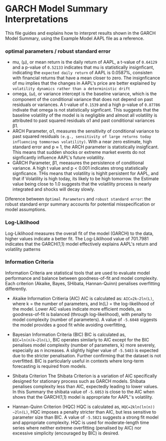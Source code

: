 # GARCH Model Summary Interpretations

This file guides and explains how to interpret results shown in the GARCH Model Summary, using the Example Model AAPL file as a reference.


### optimal parameters / robust standard error
- mu, (μ), or mean return is the daily return of AAPL, a t-value of `0.64129` and a p-value of `0.52133` indicates that mu is statistically insignficant, indicating the `expected daily return` of AAPL is 0.0587%, consisten with financial returns that have a mean closer to zero. The insignficance of mu implies that the changes in AAPL's price are better explained by `volatility dynamics rather than a deterministic drift`
- omega, (𝜔), or variance intercept is the baseline variance, which is the component of the conditional variance that does not depend on past residuals or variances. A t-value of `0.1539` and a high p-value of `0.87786` indivate that omega is not statistically signficant. This suggests that the baseline volatility of the model is is negligible and almost all volatility is attributed to past squared residuals α1 and past conditional variances β1.
- ARCH Parameter, α1, measures the sensitivity of conditional variance to past squared residuals `(e.g., sensitivity of large returns today influencing tommorows volatility)`. With a near zero estimate, high standard error and p ≈ 1, the ARCH parameter is statistically insigficant. This means that sudden shocks or extreme market events do not signficantly influence AAPL's future volatility.
- GARCH Parameter, β1, meeasures the persistence of conditional variance. A high t value and p < 0.001 indicates strong statistically signficance. THis means that volatility is highlt persistent for AAPL, and that if Volatility is high today, its likely to be high tomorrow. the Estimate value being close to 1.0 suggests that the volatility process is nearly integrated and shocks will decay slowly.

Diference between `Optimal Parameters` and `robust standard error`: the robust standard errpr summary accounts for potential misspecification or model assumptions.

### Log-Liklihood
Log-Liklihood measures the overall fit of the model (GARCH) to the data, higher values indicate a better fit. The Log-Liklihood value of 701.7981 indicates that the GARCH(1,1) model effectively explains AAPL's return and volatility patterns

### Information Criteria
Information Criteria are statistical tools that are used to evaluate model performance and balance between goodness-of-fit and model complexity. Each criterion (Akaike, Bayes, SHibata, Hannan-Quinn) penalises overfitting differently.

- Akaike Information Critieria (AIC)
AIC is calculated as: `AIC=2k−2ln(L)`, where k = the number of parameters, and ln(L) = the log-likelihood of the model. Lower AIC values indicate more efficient models, as goodness-of-fit is balanced (through log-likelihood), with penalty to model complexity (number of parameters). A value of `-5.6048` siggests the model provides a good fit while avoiding overfitting,

- Bayesian Information Criteria (BIC)
BIC is calculated as, `BIC=ln(n)k−2ln(L)`, BIC operates similarly to AIC except for the BIC penalises model complexity (number of parameters, k) more severely, especially as n increases. A slightly higher value of `-5.5483` is expected due to the stricter penalisation. Further confirming that the dataset is not overfitted.
BIC is particularly useful in contexts where long-term forecasting is required from models.

- Shibata Criterion
The Shibata Criterion is a variation of AIC specifically designed for stationary process such as GARCH models. Shibata penalises complexity less than AIC, expectedly leading to lower values. In this Summary the shibata value of `-5.6053` is close to the AIC when shows that the GARCH(1,1) model is appropriate for AAPL''s volatility.

- Hannan-Quinn Criterion (HQC)
HQC is calculated as, `HQC=2kln(ln(n))−2ln(L)`, HQC imposes a penalty stricter than AIC, but less sensitive to parameter size than BIC. A value of `-5.5821` suggests a strong fit model and appropriate complexity.
HQC is used for moderate-length time series where neither extreme overfitting (penalised by AIC) nor excessive simplicity (encouraged by BIC) is desired.





​
 
